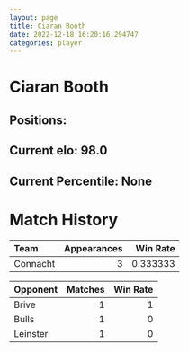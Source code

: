 ```yaml
---  
layout: page  
title: Ciaran Booth  
date: 2022-12-18 16:20:16.294747  
categories: player  
---
```

# Ciaran Booth

## Positions: 

## Current elo: 98.0

## Current Percentile: None

# Match History


| Team     |   Appearances |   Win Rate |
|:---------|--------------:|-----------:|
| Connacht |             3 |   0.333333 |

| Opponent   |   Matches |   Win Rate |
|:-----------|----------:|-----------:|
| Brive      |         1 |          1 |
| Bulls      |         1 |          0 |
| Leinster   |         1 |          0 |